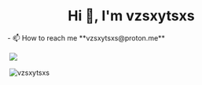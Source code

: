 <h1 align="center">Hi 👋, I'm vzsxytsxs</h1>
- 📫 How to reach me **vzsxytsxs@proton.me**

<p>&nbsp;<img align="center" src="https://cdn.discordapp.com/attachments/1342581557944123532/1413182720464519168/SPOILER_vzsxytsxs.png?ex=68bb0078&is=68b9aef8&hm=2fea39bab67c36dfcdc628f6290b3db9566e14e347fd10b6f3b2dbab1a3a89a8&" /></p>

<p>&nbsp;<img align="center" src="https://github-readme-stats.vercel.app/api?username=vzsxytsxs&show_icons=true&locale=en" alt="vzsxytsxs" /></p>

